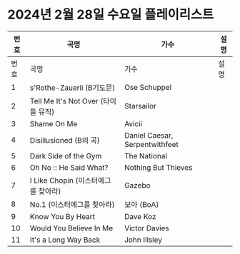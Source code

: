 # 2024년 2월 28일 수요일 플레이리스트

| 번호 | 곡명 | 가수 | 설명 |
|------|------|------|------|
| 번호 | 곡명 | 가수 | 설명 |
| 1 | s'Rothe-Zauerli (B기도문) | Ose Schuppel |  |
| 2 | Tell Me It's Not Over (타이틀 뮤직) | Starsailor |  |
| 3 | Shame On Me | Avicii |  |
| 4 | Disillusioned (B의 곡) | Daniel Caesar, Serpentwithfeet |  |
| 5 | Dark Side of the Gym | The National |  |
| 6 | Oh No :: He Said What? | Nothing But Thieves |  |
| 7 | I Like Chopin (이스터에그를 찾아라) | Gazebo |  |
| 8 | No.1 (이스터에그를 찾아라) | 보아 (BoA) |  |
| 9 | Know You By Heart | Dave Koz |  |
| 10 | Would You Believe In Me | Victor Davies |  |
| 11 | It's a Long Way Back | John Illsley |  |
